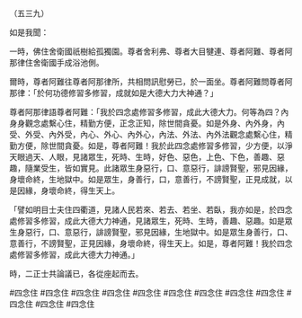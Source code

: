（五三九）

如是我聞：

一時，佛住舍衛國祇樹給孤獨園。尊者舍利弗、尊者大目犍連、尊者阿難、尊者阿那律住舍衛國手成浴池側。

爾時，尊者阿難往尊者阿那律所，共相問訊慰勞已，於一面坐。尊者阿難問尊者阿那律：「於何功德修習多修習，成就如是大德大力大神通？」

尊者阿那律語尊者阿難：「我於四念處修習多修習，成此大德大力。何等為四？內身身觀念處繫心住，精勤方便，正念正知，除世間貪憂。如是外身、內外身，內受、外受、內外受，內心、外心、內外心，內法、外法、內外法觀念處繫心住，精勤方便，除世間貪憂。如是，尊者阿難！我於此四念處修習多修習，少方便，以淨天眼過天、人眼，見諸眾生，死時、生時，好色、惡色，上色、下色，善趣、惡趣，隨業受生，皆如實見。此諸眾生身惡行，口、意惡行，誹謗賢聖，邪見因緣，身壞命終，生地獄中。如是眾生，身善行，口，意善行，不謗賢聖，正見成就，以是因緣，身壞命終，得生天上。

「譬如明目士夫住四衢道，見諸人民若來、若去、若坐、若臥，我亦如是，於四念處修習多修習，成此大德大力神通，見諸眾生，死時、生時，善趣、惡趣。如是眾生身惡行，口、意惡行，誹謗賢聖，邪見因緣，生地獄中。如是眾生身善行，口、意善行，不謗賢聖，正見因緣，身壞命終，得生天上。如是，尊者阿難！我於四念處修習多修習，成此大德大力神通。」

時，二正士共論議已，各從座起而去。








#四念住
#四念住
#四念住
#四念住
#四念住
#四念住
#四念住
#四念住
#四念住
#四念住
#四念住
#四念住
